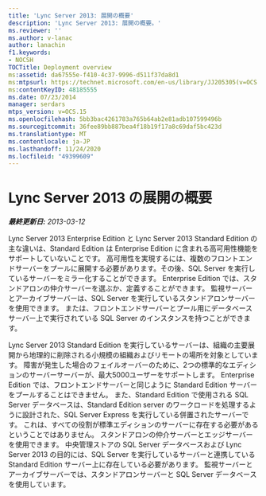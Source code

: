 ```yaml
---
title: 'Lync Server 2013: 展開の概要'
description: 'Lync Server 2013: 展開の概要。'
ms.reviewer: ''
ms.author: v-lanac
author: lanachin
f1.keywords:
- NOCSH
TOCTitle: Deployment overview
ms:assetid: da67555e-f410-4c37-9996-d511f37da8d1
ms:mtpsurl: https://technet.microsoft.com/en-us/library/JJ205305(v=OCS.15)
ms:contentKeyID: 48185555
ms.date: 07/23/2014
manager: serdars
mtps_version: v=OCS.15
ms.openlocfilehash: 5bb3bac4261783a765b64ab2e81adb107599496b
ms.sourcegitcommit: 36fee89bb887bea4f18b19f17a8c69daf5bc423d
ms.translationtype: MT
ms.contentlocale: ja-JP
ms.lasthandoff: 11/24/2020
ms.locfileid: "49399609"
---
```

# <a name="deployment-overview-for-lync-server-2013"></a>Lync Server 2013 の展開の概要

<div data-xmlns="http://www.w3.org/1999/xhtml">

<div class="topic" data-xmlns="http://www.w3.org/1999/xhtml" data-msxsl="urn:schemas-microsoft-com:xslt" data-cs="https://msdn.microsoft.com/">

<div data-asp="https://msdn2.microsoft.com/asp">



</div>

<div id="mainSection">

<div id="mainBody">

<span> </span>

_**最終更新日:** 2013-03-12_

Lync Server 2013 Enterprise Edition と Lync Server 2013 Standard Edition の主な違いは、Standard Edition は Enterprise Edition に含まれる高可用性機能をサポートしていないことです。 高可用性を実現するには、複数のフロントエンドサーバーをプールに展開する必要があります。その後、SQL Server を実行しているサーバーをミラー化することができます。 Enterprise Edition では、スタンドアロンの仲介サーバーを選ぶか、定義することができます。 監視サーバーとアーカイブサーバーは、SQL Server を実行しているスタンドアロンサーバーを使用できます。 または、フロントエンドサーバーとプール用にデータベースサーバー上で実行されている SQL Server のインスタンスを持つことができます。

Lync Server 2013 Standard Edition を実行しているサーバーは、組織の主要展開から地理的に削除される小規模の組織およびリモートの場所を対象としています。 障害が発生した場合のフェイルオーバーのために、2つの標準的なエディションのサーバーサーバーが、最大5000ユーザーをサポートします。 Enterprise Edition では、フロントエンドサーバーと同じように Standard Edition サーバーをプールすることはできません。 また、Standard Edition で使用される SQL Server データベースは、Standard Edition server のワークロードを処理するように設計された、SQL Server Express を実行している併置されたサーバーです。 これは、すべての役割が標準エディションのサーバーに存在する必要があるということではありません。 スタンドアロンの仲介サーバーとエッジサーバーを使用できます。 中央管理ストアの SQL Server データベースおよび Lync Server 2013 の目的には、SQL Server を実行しているサーバーと連携している Standard Edition サーバー上に存在している必要があります。 監視サーバーとアーカイブサーバーでは、スタンドアロンサーバーと SQL Server データベースを使用しています。

</div>

<span> </span>

</div>

</div>

</div>

